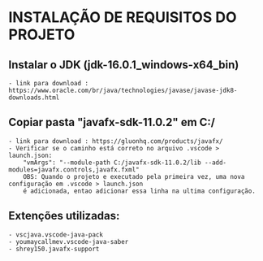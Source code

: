 # INSTALAÇÃO DE REQUISITOS DO PROJETO

## Instalar o JDK (jdk-16.0.1_windows-x64_bin)
	- link para download : https://www.oracle.com/br/java/technologies/javase/javase-jdk8-downloads.html

## Copiar pasta "javafx-sdk-11.0.2" em C:/
	- link para download : https://gluonhq.com/products/javafx/
	- Verificar se o caminho está correto no arquivo .vscode > launch.json:
		"vmArgs": "--module-path C:/javafx-sdk-11.0.2/lib --add-modules=javafx.controls,javafx.fxml"
		OBS: Quando o projeto e executado pela primeira vez, uma nova configuração em .vscode > launch.json 
		é adicionada, entao adicionar essa linha na ultima configuração.
		
## Extenções utilizadas:
	- vscjava.vscode-java-pack
	- youmaycallmev.vscode-java-saber
	- shrey150.javafx-support
